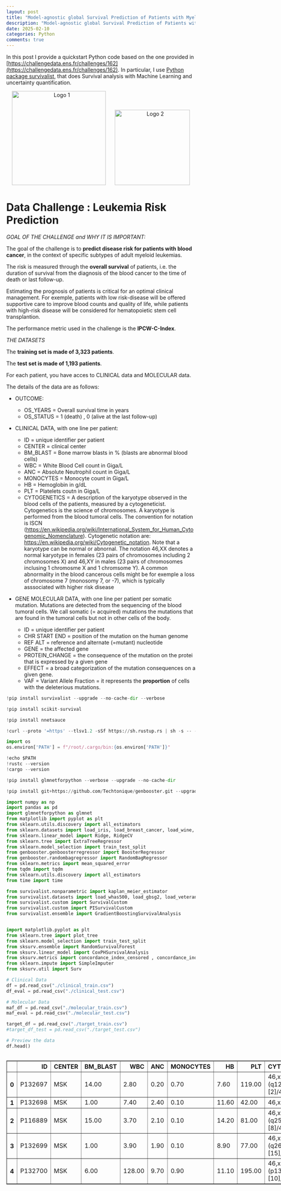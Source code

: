 ```yaml
---
layout: post
title: "Model-agnostic global Survival Prediction of Patients with Myeloid Leukemia in QRT/Gustave Roussy Challenge (challengedata.ens.fr): Python's survivalist Quickstart"
description: "Model-agnostic global Survival Prediction of Patients with Myeloid Leukemia in QRT/Gustave Roussy Challenge (challengedata.ens.fr): Python's survivalist Quickstart"
date: 2025-02-10
categories: Python
comments: true
---
```


In this post I provide a quickstart Python code based on the one provided in [https://challengedata.ens.fr/challenges/162](https://challengedata.ens.fr/challenges/162). In particular, I use [Python package survivalist](https://github.com/Techtonique/survivalist), that does Survival analysis with Machine Learning and uncertainty quantification.

<p align="center">
  <img src="https://upload.wikimedia.org/wikipedia/commons/thumb/4/4d/Logo-gustave-roussy.jpg/1200px-Logo-gustave-roussy.jpg" alt="Logo 1" width="250"/>
  <img src="https://upload.wikimedia.org/wikipedia/en/thumb/3/3f/Qube_Research_%26_Technologies_Logo.svg/1200px-Qube_Research_%26_Technologies_Logo.svg.png" alt="Logo 2" width="200" style="margin-left: 20px;"/>
</p>

# Data Challenge : Leukemia Risk Prediction


*GOAL OF THE CHALLENGE and WHY IT IS IMPORTANT:*

The goal of the challenge is to **predict disease risk for patients with blood cancer**, in the context of specific subtypes of adult myeloid leukemias.

The risk is measured through the **overall survival** of patients, i.e. the duration of survival from the diagnosis of the blood cancer to the time of death or last follow-up.

Estimating the prognosis of patients is critical for an optimal clinical management.
For exemple, patients with low risk-disease will be offered supportive care to improve blood counts and quality of life, while patients with high-risk disease will be considered for hematopoietic stem cell transplantion.

The performance metric used in the challenge is the **IPCW-C-Index**.

*THE DATASETS*

The **training set is made of 3,323 patients**.

The **test set is made of 1,193 patients**.

For each patient, you have acces to CLINICAL data and MOLECULAR data.

The details of the data are as follows:

- OUTCOME:
  * OS_YEARS = Overall survival time in years
  * OS_STATUS = 1 (death) , 0 (alive at the last follow-up)

- CLINICAL DATA, with one line per patient:
  
  * ID = unique identifier per patient
  * CENTER = clinical center
  * BM_BLAST = Bone marrow blasts in % (blasts are abnormal blood cells)
  * WBC = White Blood Cell count in Giga/L
  * ANC = Absolute Neutrophil count in Giga/L
  * MONOCYTES = Monocyte count in Giga/L
  * HB = Hemoglobin in g/dL
  * PLT = Platelets coutn in Giga/L
  * CYTOGENETICS = A description of the karyotype observed in the blood cells of the patients, measured by a cytogeneticist. Cytogenetics is the science of chromosomes. A karyotype is performed from the blood tumoral cells. The convention for notation is ISCN (https://en.wikipedia.org/wiki/International_System_for_Human_Cytogenomic_Nomenclature). Cytogenetic notation are: https://en.wikipedia.org/wiki/Cytogenetic_notation. Note that a karyotype can be normal or abnornal. The notation 46,XX denotes a normal karyotype in females (23 pairs of chromosomes including 2 chromosomes X) and 46,XY in males (23 pairs of chromosomes inclusing 1 chromosme X and 1 chromsome Y). A common abnormality in the blood cancerous cells might be for exemple a loss of chromosome 7 (monosomy 7, or -7), which is typically asssociated with higher risk disease

- GENE MOLECULAR DATA, with one line per patient per somatic mutation. Mutations are detected from the sequencing of the blood tumoral cells.
We call somatic (= acquired) mutations the mutations that are found in the tumoral cells but not in other cells of the body.

  * ID = unique identifier per patient
  * CHR START END = position of the mutation on the human genome
  * REF ALT = reference and alternate (=mutant) nucleotide
  * GENE = the affected gene
  * PROTEIN_CHANGE = the consequence of the mutation on the protei that is expressed by a given gene
  * EFFECT = a broad categorization of the mutation consequences on a given gene.
  * VAF = Variant Allele Fraction = it represents the **proportion** of cells with the deleterious mutations.


```python
!pip install survivalist --upgrade --no-cache-dir --verbose
```


```python
!pip install scikit-survival
```


```python
!pip install nnetsauce
```


```python
!curl --proto '=https' --tlsv1.2 -sSf https://sh.rustup.rs | sh -s -- -y

import os
os.environ['PATH'] = f"/root/.cargo/bin:{os.environ['PATH']}"

!echo $PATH
!rustc --version
!cargo --version


```


```python
!pip install glmnetforpython --verbose --upgrade --no-cache-dir
```


```python
!pip install git+https://github.com/Techtonique/genbooster.git --upgrade --no-cache-dir
```


```python
import numpy as np
import pandas as pd
import glmnetforpython as glmnet
from matplotlib import pyplot as plt
from sklearn.utils.discovery import all_estimators
from sklearn.datasets import load_iris, load_breast_cancer, load_wine, load_digits
from sklearn.linear_model import Ridge, RidgeCV
from sklearn.tree import ExtraTreeRegressor
from sklearn.model_selection import train_test_split
from genbooster.genboosterregressor import BoosterRegressor
from genbooster.randombagregressor import RandomBagRegressor
from sklearn.metrics import mean_squared_error
from tqdm import tqdm
from sklearn.utils.discovery import all_estimators
from time import time
```


```python
from survivalist.nonparametric import kaplan_meier_estimator
from survivalist.datasets import load_whas500, load_gbsg2, load_veterans_lung_cancer
from survivalist.custom import SurvivalCustom
from survivalist.custom import PISurvivalCustom
from survivalist.ensemble import GradientBoostingSurvivalAnalysis
```


```python

```


```python
import matplotlib.pyplot as plt
from sklearn.tree import plot_tree
from sklearn.model_selection import train_test_split
from sksurv.ensemble import RandomSurvivalForest
from sksurv.linear_model import CoxPHSurvivalAnalysis
from sksurv.metrics import concordance_index_censored , concordance_index_ipcw
from sklearn.impute import SimpleImputer
from sksurv.util import Surv

# Clinical Data
df = pd.read_csv("./clinical_train.csv")
df_eval = pd.read_csv("./clinical_test.csv")

# Molecular Data
maf_df = pd.read_csv("./molecular_train.csv")
maf_eval = pd.read_csv("./molecular_test.csv")

target_df = pd.read_csv("./target_train.csv")
#target_df_test = pd.read_csv("./target_test.csv")

# Preview the data
df.head()
```





  <div id="df-5df4c0c1-de39-4c7a-ad7d-49b45050a3f0" class="colab-df-container">
    <div>
<style scoped>
    .dataframe tbody tr th:only-of-type {
        vertical-align: middle;
    }

    .dataframe tbody tr th {
        vertical-align: top;
    }

    .dataframe thead th {
        text-align: right;
    }
</style>
<table border="1" class="dataframe">
  <thead>
    <tr style="text-align: right;">
      <th></th>
      <th>ID</th>
      <th>CENTER</th>
      <th>BM_BLAST</th>
      <th>WBC</th>
      <th>ANC</th>
      <th>MONOCYTES</th>
      <th>HB</th>
      <th>PLT</th>
      <th>CYTOGENETICS</th>
    </tr>
  </thead>
  <tbody>
    <tr>
      <th>0</th>
      <td>P132697</td>
      <td>MSK</td>
      <td>14.00</td>
      <td>2.80</td>
      <td>0.20</td>
      <td>0.70</td>
      <td>7.60</td>
      <td>119.00</td>
      <td>46,xy,del(20)(q12)[2]/46,xy[18]</td>
    </tr>
    <tr>
      <th>1</th>
      <td>P132698</td>
      <td>MSK</td>
      <td>1.00</td>
      <td>7.40</td>
      <td>2.40</td>
      <td>0.10</td>
      <td>11.60</td>
      <td>42.00</td>
      <td>46,xx</td>
    </tr>
    <tr>
      <th>2</th>
      <td>P116889</td>
      <td>MSK</td>
      <td>15.00</td>
      <td>3.70</td>
      <td>2.10</td>
      <td>0.10</td>
      <td>14.20</td>
      <td>81.00</td>
      <td>46,xy,t(3;3)(q25;q27)[8]/46,xy[12]</td>
    </tr>
    <tr>
      <th>3</th>
      <td>P132699</td>
      <td>MSK</td>
      <td>1.00</td>
      <td>3.90</td>
      <td>1.90</td>
      <td>0.10</td>
      <td>8.90</td>
      <td>77.00</td>
      <td>46,xy,del(3)(q26q27)[15]/46,xy[5]</td>
    </tr>
    <tr>
      <th>4</th>
      <td>P132700</td>
      <td>MSK</td>
      <td>6.00</td>
      <td>128.00</td>
      <td>9.70</td>
      <td>0.90</td>
      <td>11.10</td>
      <td>195.00</td>
      <td>46,xx,t(3;9)(p13;q22)[10]/46,xx[10]</td>
    </tr>
  </tbody>
</table>
</div>
    <div class="colab-df-buttons">

  <div class="colab-df-container">
    <button class="colab-df-convert" onclick="convertToInteractive('df-5df4c0c1-de39-4c7a-ad7d-49b45050a3f0')"
            title="Convert this dataframe to an interactive table."
            style="display:none;">

  <svg xmlns="http://www.w3.org/2000/svg" height="24px" viewBox="0 -960 960 960">
    <path d="M120-120v-720h720v720H120Zm60-500h600v-160H180v160Zm220 220h160v-160H400v160Zm0 220h160v-160H400v160ZM180-400h160v-160H180v160Zm440 0h160v-160H620v160ZM180-180h160v-160H180v160Zm440 0h160v-160H620v160Z"/>
  </svg>
    </button>

  <style>
    .colab-df-container {
      display:flex;
      gap: 12px;
    }

    .colab-df-convert {
      background-color: #E8F0FE;
      border: none;
      border-radius: 50%;
      cursor: pointer;
      display: none;
      fill: #1967D2;
      height: 32px;
      padding: 0 0 0 0;
      width: 32px;
    }

    .colab-df-convert:hover {
      background-color: #E2EBFA;
      box-shadow: 0px 1px 2px rgba(60, 64, 67, 0.3), 0px 1px 3px 1px rgba(60, 64, 67, 0.15);
      fill: #174EA6;
    }

    .colab-df-buttons div {
      margin-bottom: 4px;
    }

    [theme=dark] .colab-df-convert {
      background-color: #3B4455;
      fill: #D2E3FC;
    }

    [theme=dark] .colab-df-convert:hover {
      background-color: #434B5C;
      box-shadow: 0px 1px 3px 1px rgba(0, 0, 0, 0.15);
      filter: drop-shadow(0px 1px 2px rgba(0, 0, 0, 0.3));
      fill: #FFFFFF;
    }
  </style>

    <script>
      const buttonEl =
        document.querySelector('#df-5df4c0c1-de39-4c7a-ad7d-49b45050a3f0 button.colab-df-convert');
      buttonEl.style.display =
        google.colab.kernel.accessAllowed ? 'block' : 'none';

      async function convertToInteractive(key) {
        const element = document.querySelector('#df-5df4c0c1-de39-4c7a-ad7d-49b45050a3f0');
        const dataTable =
          await google.colab.kernel.invokeFunction('convertToInteractive',
                                                    [key], {});
        if (!dataTable) return;

        const docLinkHtml = 'Like what you see? Visit the ' +
          '<a target="_blank" href=https://colab.research.google.com/notebooks/data_table.ipynb>data table notebook</a>'
          + ' to learn more about interactive tables.';
        element.innerHTML = '';
        dataTable['output_type'] = 'display_data';
        await google.colab.output.renderOutput(dataTable, element);
        const docLink = document.createElement('div');
        docLink.innerHTML = docLinkHtml;
        element.appendChild(docLink);
      }
    </script>
  </div>


<div id="df-cfc22259-218c-4e52-9fdc-c3aae5f3fc0a">
  <button class="colab-df-quickchart" onclick="quickchart('df-cfc22259-218c-4e52-9fdc-c3aae5f3fc0a')"
            title="Suggest charts"
            style="display:none;">

<svg xmlns="http://www.w3.org/2000/svg" height="24px"viewBox="0 0 24 24"
     width="24px">
    <g>
        <path d="M19 3H5c-1.1 0-2 .9-2 2v14c0 1.1.9 2 2 2h14c1.1 0 2-.9 2-2V5c0-1.1-.9-2-2-2zM9 17H7v-7h2v7zm4 0h-2V7h2v10zm4 0h-2v-4h2v4z"/>
    </g>
</svg>
  </button>

<style>
  .colab-df-quickchart {
      --bg-color: #E8F0FE;
      --fill-color: #1967D2;
      --hover-bg-color: #E2EBFA;
      --hover-fill-color: #174EA6;
      --disabled-fill-color: #AAA;
      --disabled-bg-color: #DDD;
  }

  [theme=dark] .colab-df-quickchart {
      --bg-color: #3B4455;
      --fill-color: #D2E3FC;
      --hover-bg-color: #434B5C;
      --hover-fill-color: #FFFFFF;
      --disabled-bg-color: #3B4455;
      --disabled-fill-color: #666;
  }

  .colab-df-quickchart {
    background-color: var(--bg-color);
    border: none;
    border-radius: 50%;
    cursor: pointer;
    display: none;
    fill: var(--fill-color);
    height: 32px;
    padding: 0;
    width: 32px;
  }

  .colab-df-quickchart:hover {
    background-color: var(--hover-bg-color);
    box-shadow: 0 1px 2px rgba(60, 64, 67, 0.3), 0 1px 3px 1px rgba(60, 64, 67, 0.15);
    fill: var(--button-hover-fill-color);
  }

  .colab-df-quickchart-complete:disabled,
  .colab-df-quickchart-complete:disabled:hover {
    background-color: var(--disabled-bg-color);
    fill: var(--disabled-fill-color);
    box-shadow: none;
  }

  .colab-df-spinner {
    border: 2px solid var(--fill-color);
    border-color: transparent;
    border-bottom-color: var(--fill-color);
    animation:
      spin 1s steps(1) infinite;
  }

  @keyframes spin {
    0% {
      border-color: transparent;
      border-bottom-color: var(--fill-color);
      border-left-color: var(--fill-color);
    }
    20% {
      border-color: transparent;
      border-left-color: var(--fill-color);
      border-top-color: var(--fill-color);
    }
    30% {
      border-color: transparent;
      border-left-color: var(--fill-color);
      border-top-color: var(--fill-color);
      border-right-color: var(--fill-color);
    }
    40% {
      border-color: transparent;
      border-right-color: var(--fill-color);
      border-top-color: var(--fill-color);
    }
    60% {
      border-color: transparent;
      border-right-color: var(--fill-color);
    }
    80% {
      border-color: transparent;
      border-right-color: var(--fill-color);
      border-bottom-color: var(--fill-color);
    }
    90% {
      border-color: transparent;
      border-bottom-color: var(--fill-color);
    }
  }
</style>

  <script>
    async function quickchart(key) {
      const quickchartButtonEl =
        document.querySelector('#' + key + ' button');
      quickchartButtonEl.disabled = true;  // To prevent multiple clicks.
      quickchartButtonEl.classList.add('colab-df-spinner');
      try {
        const charts = await google.colab.kernel.invokeFunction(
            'suggestCharts', [key], {});
      } catch (error) {
        console.error('Error during call to suggestCharts:', error);
      }
      quickchartButtonEl.classList.remove('colab-df-spinner');
      quickchartButtonEl.classList.add('colab-df-quickchart-complete');
    }
    (() => {
      let quickchartButtonEl =
        document.querySelector('#df-cfc22259-218c-4e52-9fdc-c3aae5f3fc0a button');
      quickchartButtonEl.style.display =
        google.colab.kernel.accessAllowed ? 'block' : 'none';
    })();
  </script>
</div>

    </div>
  </div>




### Step 1: Data Preparation (clinical data only)

For survival analysis, we’ll format the dataset so that OS_YEARS represents the time variable and OS_STATUS represents the event indicator.


```python
# Drop rows where 'OS_YEARS' is NaN if conversion caused any issues
target_df.dropna(subset=['OS_YEARS', 'OS_STATUS'], inplace=True)

# Check the data types to ensure 'OS_STATUS' is boolean and 'OS_YEARS' is numeric
print(target_df[['OS_STATUS', 'OS_YEARS']].dtypes)

# Contarget_dfvert 'OS_YEARS' to numeric if it isn’t already
target_df['OS_YEARS'] = pd.to_numeric(target_df['OS_YEARS'], errors='coerce')

# Ensure 'OS_STATUS' is boolean
target_df['OS_STATUS'] = target_df['OS_STATUS'].astype(bool)

# Select features
features = ['BM_BLAST', 'HB', 'PLT']
target = ['OS_YEARS', 'OS_STATUS']

# Create the survival data format
X = df.loc[df['ID'].isin(target_df['ID']), features]
y = Surv.from_dataframe('OS_STATUS', 'OS_YEARS', target_df)
```

    OS_STATUS    float64
    OS_YEARS     float64
    dtype: object


### Step 2: Splitting the Dataset
We’ll split the data into training and testing sets to evaluate the model’s performance.


```python
# Split the data into training and testing sets
X_train, X_test, y_train, y_test = train_test_split(X, y, test_size=0.3, random_state=42)
```


```python
# Survival-aware imputation for missing values
imputer = SimpleImputer(strategy="median")
X_train[['BM_BLAST', 'HB', 'PLT']] = imputer.fit_transform(X_train[['BM_BLAST', 'HB', 'PLT']])
X_test[['BM_BLAST', 'HB', 'PLT']] = imputer.transform(X_test[['BM_BLAST', 'HB', 'PLT']])
```


```python
display(X_train.head())
display(y_train)
```



  <div id="df-15c1d8b9-868f-4d6c-935a-eb22ffc99d5d" class="colab-df-container">
    <div>
<style scoped>
    .dataframe tbody tr th:only-of-type {
        vertical-align: middle;
    }

    .dataframe tbody tr th {
        vertical-align: top;
    }

    .dataframe thead th {
        text-align: right;
    }
</style>
<table border="1" class="dataframe">
  <thead>
    <tr style="text-align: right;">
      <th></th>
      <th>BM_BLAST</th>
      <th>HB</th>
      <th>PLT</th>
    </tr>
  </thead>
  <tbody>
    <tr>
      <th>1048</th>
      <td>3.00</td>
      <td>9.10</td>
      <td>150.00</td>
    </tr>
    <tr>
      <th>1987</th>
      <td>15.00</td>
      <td>11.00</td>
      <td>45.00</td>
    </tr>
    <tr>
      <th>214</th>
      <td>6.00</td>
      <td>6.90</td>
      <td>132.00</td>
    </tr>
    <tr>
      <th>2135</th>
      <td>2.00</td>
      <td>10.00</td>
      <td>178.00</td>
    </tr>
    <tr>
      <th>2150</th>
      <td>10.00</td>
      <td>10.00</td>
      <td>53.00</td>
    </tr>
  </tbody>
</table>
</div>
    <div class="colab-df-buttons">

  <div class="colab-df-container">
    <button class="colab-df-convert" onclick="convertToInteractive('df-15c1d8b9-868f-4d6c-935a-eb22ffc99d5d')"
            title="Convert this dataframe to an interactive table."
            style="display:none;">

  <svg xmlns="http://www.w3.org/2000/svg" height="24px" viewBox="0 -960 960 960">
    <path d="M120-120v-720h720v720H120Zm60-500h600v-160H180v160Zm220 220h160v-160H400v160Zm0 220h160v-160H400v160ZM180-400h160v-160H180v160Zm440 0h160v-160H620v160ZM180-180h160v-160H180v160Zm440 0h160v-160H620v160Z"/>
  </svg>
    </button>

  <style>
    .colab-df-container {
      display:flex;
      gap: 12px;
    }

    .colab-df-convert {
      background-color: #E8F0FE;
      border: none;
      border-radius: 50%;
      cursor: pointer;
      display: none;
      fill: #1967D2;
      height: 32px;
      padding: 0 0 0 0;
      width: 32px;
    }

    .colab-df-convert:hover {
      background-color: #E2EBFA;
      box-shadow: 0px 1px 2px rgba(60, 64, 67, 0.3), 0px 1px 3px 1px rgba(60, 64, 67, 0.15);
      fill: #174EA6;
    }

    .colab-df-buttons div {
      margin-bottom: 4px;
    }

    [theme=dark] .colab-df-convert {
      background-color: #3B4455;
      fill: #D2E3FC;
    }

    [theme=dark] .colab-df-convert:hover {
      background-color: #434B5C;
      box-shadow: 0px 1px 3px 1px rgba(0, 0, 0, 0.15);
      filter: drop-shadow(0px 1px 2px rgba(0, 0, 0, 0.3));
      fill: #FFFFFF;
    }
  </style>

    <script>
      const buttonEl =
        document.querySelector('#df-15c1d8b9-868f-4d6c-935a-eb22ffc99d5d button.colab-df-convert');
      buttonEl.style.display =
        google.colab.kernel.accessAllowed ? 'block' : 'none';

      async function convertToInteractive(key) {
        const element = document.querySelector('#df-15c1d8b9-868f-4d6c-935a-eb22ffc99d5d');
        const dataTable =
          await google.colab.kernel.invokeFunction('convertToInteractive',
                                                    [key], {});
        if (!dataTable) return;

        const docLinkHtml = 'Like what you see? Visit the ' +
          '<a target="_blank" href=https://colab.research.google.com/notebooks/data_table.ipynb>data table notebook</a>'
          + ' to learn more about interactive tables.';
        element.innerHTML = '';
        dataTable['output_type'] = 'display_data';
        await google.colab.output.renderOutput(dataTable, element);
        const docLink = document.createElement('div');
        docLink.innerHTML = docLinkHtml;
        element.appendChild(docLink);
      }
    </script>
  </div>


<div id="df-ea864a78-c64f-43ea-90b3-d17e14a6e746">
  <button class="colab-df-quickchart" onclick="quickchart('df-ea864a78-c64f-43ea-90b3-d17e14a6e746')"
            title="Suggest charts"
            style="display:none;">

<svg xmlns="http://www.w3.org/2000/svg" height="24px"viewBox="0 0 24 24"
     width="24px">
    <g>
        <path d="M19 3H5c-1.1 0-2 .9-2 2v14c0 1.1.9 2 2 2h14c1.1 0 2-.9 2-2V5c0-1.1-.9-2-2-2zM9 17H7v-7h2v7zm4 0h-2V7h2v10zm4 0h-2v-4h2v4z"/>
    </g>
</svg>
  </button>

<style>
  .colab-df-quickchart {
      --bg-color: #E8F0FE;
      --fill-color: #1967D2;
      --hover-bg-color: #E2EBFA;
      --hover-fill-color: #174EA6;
      --disabled-fill-color: #AAA;
      --disabled-bg-color: #DDD;
  }

  [theme=dark] .colab-df-quickchart {
      --bg-color: #3B4455;
      --fill-color: #D2E3FC;
      --hover-bg-color: #434B5C;
      --hover-fill-color: #FFFFFF;
      --disabled-bg-color: #3B4455;
      --disabled-fill-color: #666;
  }

  .colab-df-quickchart {
    background-color: var(--bg-color);
    border: none;
    border-radius: 50%;
    cursor: pointer;
    display: none;
    fill: var(--fill-color);
    height: 32px;
    padding: 0;
    width: 32px;
  }

  .colab-df-quickchart:hover {
    background-color: var(--hover-bg-color);
    box-shadow: 0 1px 2px rgba(60, 64, 67, 0.3), 0 1px 3px 1px rgba(60, 64, 67, 0.15);
    fill: var(--button-hover-fill-color);
  }

  .colab-df-quickchart-complete:disabled,
  .colab-df-quickchart-complete:disabled:hover {
    background-color: var(--disabled-bg-color);
    fill: var(--disabled-fill-color);
    box-shadow: none;
  }

  .colab-df-spinner {
    border: 2px solid var(--fill-color);
    border-color: transparent;
    border-bottom-color: var(--fill-color);
    animation:
      spin 1s steps(1) infinite;
  }

  @keyframes spin {
    0% {
      border-color: transparent;
      border-bottom-color: var(--fill-color);
      border-left-color: var(--fill-color);
    }
    20% {
      border-color: transparent;
      border-left-color: var(--fill-color);
      border-top-color: var(--fill-color);
    }
    30% {
      border-color: transparent;
      border-left-color: var(--fill-color);
      border-top-color: var(--fill-color);
      border-right-color: var(--fill-color);
    }
    40% {
      border-color: transparent;
      border-right-color: var(--fill-color);
      border-top-color: var(--fill-color);
    }
    60% {
      border-color: transparent;
      border-right-color: var(--fill-color);
    }
    80% {
      border-color: transparent;
      border-right-color: var(--fill-color);
      border-bottom-color: var(--fill-color);
    }
    90% {
      border-color: transparent;
      border-bottom-color: var(--fill-color);
    }
  }
</style>

  <script>
    async function quickchart(key) {
      const quickchartButtonEl =
        document.querySelector('#' + key + ' button');
      quickchartButtonEl.disabled = true;  // To prevent multiple clicks.
      quickchartButtonEl.classList.add('colab-df-spinner');
      try {
        const charts = await google.colab.kernel.invokeFunction(
            'suggestCharts', [key], {});
      } catch (error) {
        console.error('Error during call to suggestCharts:', error);
      }
      quickchartButtonEl.classList.remove('colab-df-spinner');
      quickchartButtonEl.classList.add('colab-df-quickchart-complete');
    }
    (() => {
      let quickchartButtonEl =
        document.querySelector('#df-ea864a78-c64f-43ea-90b3-d17e14a6e746 button');
      quickchartButtonEl.style.display =
        google.colab.kernel.accessAllowed ? 'block' : 'none';
    })();
  </script>
</div>

    </div>
  </div>




    array([(False, 1.91780822), ( True, 1.28219178), ( True, 1.49041096), ...,
           (False, 8.63561644), (False, 0.47671233), (False, 1.29041096)],
          dtype=[('OS_STATUS', '?'), ('OS_YEARS', '<f8')])


### Step 3: Cox Proportional Hazards Model

To account for censoring in survival analysis, we use a Cox Proportional Hazards (Cox PH) model, a widely used method that estimates the effect of covariates on survival times without assuming a specific baseline survival distribution. The Cox PH model is based on the hazard function, $$h(t|X)$$, which represents the instantaneous risk of an event (e.g., death) at time $$t$$ given covariates $$X$$. The model assumes that the hazard can be expressed as:

$$
h(t | X) = h_0(t) \exp(\beta_1 X_1 + \beta_2 X_2 + \dots + \beta_p X_p)
$$


where $$h_0(t)$$ is the baseline hazard function, and $$\beta$$ values are coefficients for each covariate, representing the effect of $X$ on the hazard. Importantly, the proportional hazards assumption implies that the hazard ratios between individuals are constant over time. This approach effectively leverages both observed and censored survival times, making it a more suitable method for survival data compared to standard regression techniques that ignore censoring.



```python
# Initialize and train the Cox Proportional Hazards model
cox = CoxPHSurvivalAnalysis()
cox.fit(X_train, y_train)

# Evaluate the model using Concordance Index IPCW
cox_cindex_train = concordance_index_ipcw(y_train, y_train, cox.predict(X_train), tau=7)[0]
cox_cindex_test = concordance_index_ipcw(y_train, y_test, cox.predict(X_test), tau=7)[0]
print(f"Cox Proportional Hazard Model Concordance Index IPCW on train: {cox_cindex_train:.5f}")
print(f"Cox Proportional Hazard Model Concordance Index IPCW on test: {cox_cindex_test:.5f}")
```

    Cox Proportional Hazard Model Concordance Index IPCW on train: 0.66302
    Cox Proportional Hazard Model Concordance Index IPCW on test: 0.66060


### Step 4: other models

#### 4 - 1 demo


```python
import xgboost as xgb
import lightgbm as lgb

# Initialize and train the XGBoost model


event_time = [y[1] for y in y_test]
event_status = [y[0] for y in y_test]
km = kaplan_meier_estimator(event_status, event_time,
                            conf_type="log-log")
estimator = PISurvivalCustom(regr=xgb.XGBRegressor(),
                             type_pi="kde")

estimator.fit(X_train, y_train)

surv_funcs = estimator.predict_survival_function(X_test.iloc[:1])

for fn in surv_funcs.mean:
    plt.step(fn.x, fn(fn.x), where="post")
    plt.fill_between(fn.x, surv_funcs.lower[0].y, surv_funcs.upper[0].y, alpha=0.25, color="lightblue", step="post")
    plt.step(km[0], km[1], where="post", color="red", label="Kaplan-Meier")
    plt.fill_between(km[0], km[2][0], km[2][1], alpha=0.25, color="pink", step="post")
    plt.ylim(0, 1)
    plt.show()

# Evaluate the model using Concordance Index IPCW
cox_cindex_test = concordance_index_ipcw(y_train, y_test, estimator.predict(X_test.iloc[:]).mean, tau=7)[0]
print(f"Cox Proportional Hazard Model Concordance Index IPCW on test: {cox_cindex_test:.5f}")
cox_cindex_test = concordance_index_ipcw(y_train, y_test, estimator.predict(X_test.iloc[:]).lower, tau=7)[0]
print(f"Cox Proportional Hazard Model Concordance Index IPCW on test: {cox_cindex_test:.5f}")
cox_cindex_test = concordance_index_ipcw(y_train, y_test, estimator.predict(X_test.iloc[:]).upper, tau=7)[0]
print(f"Cox Proportional Hazard Model Concordance Index IPCW on test: {cox_cindex_test:.5f}")
```

![img1]({{base}}/images/2025-02-10/2025_02_09_Benchmark_QRT_Cube_26_0.png){:class="img-responsive"}
    


    Cox Proportional Hazard Model Concordance Index IPCW on test: 0.60130
    Cox Proportional Hazard Model Concordance Index IPCW on test: 0.60106
    Cox Proportional Hazard Model Concordance Index IPCW on test: 0.59588



```python
import lightgbm as lgb

event_time = [y[1] for y in y_test]
event_status = [y[0] for y in y_test]
km = kaplan_meier_estimator(event_status, event_time,
                            conf_type="log-log")
estimator = PISurvivalCustom(regr=lgb.LGBMRegressor(verbose=0),
                             type_pi="kde")

estimator.fit(X_train, y_train)

surv_funcs = estimator.predict_survival_function(X_test.iloc[:1])

for fn in surv_funcs.mean:
    plt.step(fn.x, fn(fn.x), where="post")
    plt.fill_between(fn.x, surv_funcs.lower[0].y, surv_funcs.upper[0].y, alpha=0.25, color="lightblue", step="post")
    plt.step(km[0], km[1], where="post", color="red", label="Kaplan-Meier")
    plt.fill_between(km[0], km[2][0], km[2][1], alpha=0.25, color="pink", step="post")
    plt.ylim(0, 1)
    plt.show()

# Evaluate the model using Concordance Index IPCW
cox_cindex_test = concordance_index_ipcw(y_train, y_test, estimator.predict(X_test.iloc[:]).mean, tau=7)[0]
print(f"Cox Proportional Hazard Model Concordance Index IPCW on test: {cox_cindex_test:.5f}")
cox_cindex_test = concordance_index_ipcw(y_train, y_test, estimator.predict(X_test.iloc[:]).lower, tau=7)[0]
print(f"Cox Proportional Hazard Model Concordance Index IPCW on test: {cox_cindex_test:.5f}")
cox_cindex_test = concordance_index_ipcw(y_train, y_test, estimator.predict(X_test.iloc[:]).upper, tau=7)[0]
print(f"Cox Proportional Hazard Model Concordance Index IPCW on test: {cox_cindex_test:.5f}")
```


![img2]({{base}}/images/2025-02-10/2025_02_09_Benchmark_QRT_Cube_27_0.png){:class="img-responsive"}
    


    Cox Proportional Hazard Model Concordance Index IPCW on test: 0.61745
    Cox Proportional Hazard Model Concordance Index IPCW on test: 0.62040
    Cox Proportional Hazard Model Concordance Index IPCW on test: 0.61757


#### 4 - 2 models galore


```python
# prompt: loop on scikit-learn regressors
import nnetsauce as ns
import pandas as pd
import xgboost as xgb

from functools import partial
from sklearn.utils.discovery import all_estimators
from sklearn.metrics import mean_squared_error
from tqdm import tqdm
from sksurv.metrics import concordance_index_ipcw
from sksurv.linear_model import CoxPHSurvivalAnalysis
from sksurv.util import Surv
from sklearn.impute import SimpleImputer


# Get all regressors from scikit-learn
regressors = [est for est in all_estimators()  if 'Regressor' in est[0]]

# Append xgb.XGBRegressor and lgb.LGBMRegressor as (name, class) tuples
regressors += [('XGBRegressor', xgb.XGBRegressor),
 ('LGBMRegressor', partial(lgb.LGBMRegressor, verbose=0))]

results = []

for name, Regressor in tqdm(regressors):

    print("\n\n ----- base learner", name)

    try:

      # Initialize and train the model
      estimator = PISurvivalCustom(regr=Regressor(), type_pi="kde")
      estimator.fit(X_train, y_train)
      # Make predictions and evaluate the model
      y_pred = estimator.predict(X_test.iloc[:])
      c_index = concordance_index_ipcw(y_train, y_test, y_pred.mean, tau=7)[0]
      c_index_upper = concordance_index_ipcw(y_train, y_test, y_pred.upper, tau=7)[0]
      c_index_lower = concordance_index_ipcw(y_train, y_test, y_pred.lower, tau=7)[0]
      print("\n c_index", c_index)
      results.append([name, c_index, c_index_lower, c_index_upper])

      # Initialize and train the model
      estimator = PISurvivalCustom(regr=ns.CustomRegressor(Regressor()), type_pi="kde")
      estimator.fit(X_train, y_train)
      # Make predictions and evaluate the model
      y_pred = estimator.predict(X_test.iloc[:])
      c_index = concordance_index_ipcw(y_train, y_test, y_pred.mean, tau=7)[0]
      c_index_upper = concordance_index_ipcw(y_train, y_test, y_pred.upper, tau=7)[0]
      c_index_lower = concordance_index_ipcw(y_train, y_test, y_pred.lower, tau=7)[0]
      print("\n c_index", c_index)
      results.append(["custom" + name, c_index, c_index_lower, c_index_upper])

      # Initialize and train the model
      estimator = PISurvivalCustom(regr=RandomBagRegressor(Regressor()), type_pi="kde")
      estimator.fit(X_train, y_train)
      # Make predictions and evaluate the model
      y_pred = estimator.predict(X_test.iloc[:])
      c_index = concordance_index_ipcw(y_train, y_test, y_pred.mean, tau=7)[0]
      c_index_upper = concordance_index_ipcw(y_train, y_test, y_pred.upper, tau=7)[0]
      c_index_lower = concordance_index_ipcw(y_train, y_test, y_pred.lower, tau=7)[0]
      print("\n c_index", c_index)
      results.append(["bagging" + name, c_index, c_index_lower, c_index_upper])

    except Exception as e:
      continue
```

```python
pd.options.display.float_format = '{:.5f}'.format
results_df = pd.DataFrame(results, columns=['Regressor', 'Concordance Index IPCW', 'lower bound', 'upper bound'])
results_df.drop(columns=['lower bound', 'upper bound'], inplace=True)
results_df.sort_values(by='Concordance Index IPCW', ascending=False, inplace=True)
results_df
```





  <div id="df-ed136350-0eb0-48d5-9c12-6e8ccdb5eddd" class="colab-df-container">
    <div>
<style scoped>
    .dataframe tbody tr th:only-of-type {
        vertical-align: middle;
    }

    .dataframe tbody tr th {
        vertical-align: top;
    }

    .dataframe thead th {
        text-align: right;
    }
</style>
<table border="1" class="dataframe">
  <thead>
    <tr style="text-align: right;">
      <th></th>
      <th>Regressor</th>
      <th>Concordance Index IPCW</th>
    </tr>
  </thead>
  <tbody>
    <tr>
      <th>35</th>
      <td>baggingPassiveAggressiveRegressor</td>
      <td>0.66627</td>
    </tr>
    <tr>
      <th>39</th>
      <td>baggingRANSACRegressor</td>
      <td>0.66416</td>
    </tr>
    <tr>
      <th>26</th>
      <td>baggingHuberRegressor</td>
      <td>0.66340</td>
    </tr>
    <tr>
      <th>48</th>
      <td>baggingTheilSenRegressor</td>
      <td>0.66338</td>
    </tr>
    <tr>
      <th>51</th>
      <td>baggingTransformedTargetRegressor</td>
      <td>0.66288</td>
    </tr>
    <tr>
      <th>47</th>
      <td>customTheilSenRegressor</td>
      <td>0.66249</td>
    </tr>
    <tr>
      <th>52</th>
      <td>TweedieRegressor</td>
      <td>0.66238</td>
    </tr>
    <tr>
      <th>24</th>
      <td>HuberRegressor</td>
      <td>0.66225</td>
    </tr>
    <tr>
      <th>46</th>
      <td>TheilSenRegressor</td>
      <td>0.66224</td>
    </tr>
    <tr>
      <th>45</th>
      <td>baggingSGDRegressor</td>
      <td>0.66125</td>
    </tr>
    <tr>
      <th>25</th>
      <td>customHuberRegressor</td>
      <td>0.66078</td>
    </tr>
    <tr>
      <th>32</th>
      <td>baggingMLPRegressor</td>
      <td>0.66022</td>
    </tr>
    <tr>
      <th>50</th>
      <td>customTransformedTargetRegressor</td>
      <td>0.66021</td>
    </tr>
    <tr>
      <th>54</th>
      <td>baggingTweedieRegressor</td>
      <td>0.65999</td>
    </tr>
    <tr>
      <th>49</th>
      <td>TransformedTargetRegressor</td>
      <td>0.65943</td>
    </tr>
    <tr>
      <th>53</th>
      <td>customTweedieRegressor</td>
      <td>0.65934</td>
    </tr>
    <tr>
      <th>2</th>
      <td>baggingAdaBoostRegressor</td>
      <td>0.65665</td>
    </tr>
    <tr>
      <th>37</th>
      <td>RANSACRegressor</td>
      <td>0.65656</td>
    </tr>
    <tr>
      <th>31</th>
      <td>customMLPRegressor</td>
      <td>0.65547</td>
    </tr>
    <tr>
      <th>44</th>
      <td>customSGDRegressor</td>
      <td>0.65448</td>
    </tr>
    <tr>
      <th>20</th>
      <td>baggingGradientBoostingRegressor</td>
      <td>0.64801</td>
    </tr>
    <tr>
      <th>1</th>
      <td>customAdaBoostRegressor</td>
      <td>0.64506</td>
    </tr>
    <tr>
      <th>0</th>
      <td>AdaBoostRegressor</td>
      <td>0.64473</td>
    </tr>
    <tr>
      <th>42</th>
      <td>baggingRandomForestRegressor</td>
      <td>0.63564</td>
    </tr>
    <tr>
      <th>18</th>
      <td>GradientBoostingRegressor</td>
      <td>0.63519</td>
    </tr>
    <tr>
      <th>5</th>
      <td>baggingBaggingRegressor</td>
      <td>0.63496</td>
    </tr>
    <tr>
      <th>19</th>
      <td>customGradientBoostingRegressor</td>
      <td>0.63449</td>
    </tr>
    <tr>
      <th>59</th>
      <td>baggingLGBMRegressor</td>
      <td>0.63271</td>
    </tr>
    <tr>
      <th>23</th>
      <td>baggingHistGradientBoostingRegressor</td>
      <td>0.63223</td>
    </tr>
    <tr>
      <th>28</th>
      <td>customKNeighborsRegressor</td>
      <td>0.62687</td>
    </tr>
    <tr>
      <th>14</th>
      <td>baggingExtraTreesRegressor</td>
      <td>0.62214</td>
    </tr>
    <tr>
      <th>30</th>
      <td>MLPRegressor</td>
      <td>0.62160</td>
    </tr>
    <tr>
      <th>57</th>
      <td>LGBMRegressor</td>
      <td>0.62069</td>
    </tr>
    <tr>
      <th>21</th>
      <td>HistGradientBoostingRegressor</td>
      <td>0.61921</td>
    </tr>
    <tr>
      <th>13</th>
      <td>customExtraTreesRegressor</td>
      <td>0.61834</td>
    </tr>
    <tr>
      <th>58</th>
      <td>customLGBMRegressor</td>
      <td>0.61702</td>
    </tr>
    <tr>
      <th>29</th>
      <td>baggingKNeighborsRegressor</td>
      <td>0.61671</td>
    </tr>
    <tr>
      <th>4</th>
      <td>customBaggingRegressor</td>
      <td>0.61650</td>
    </tr>
    <tr>
      <th>12</th>
      <td>ExtraTreesRegressor</td>
      <td>0.61259</td>
    </tr>
    <tr>
      <th>3</th>
      <td>BaggingRegressor</td>
      <td>0.61154</td>
    </tr>
    <tr>
      <th>36</th>
      <td>QuantileRegressor</td>
      <td>0.61013</td>
    </tr>
    <tr>
      <th>41</th>
      <td>customRandomForestRegressor</td>
      <td>0.60759</td>
    </tr>
    <tr>
      <th>40</th>
      <td>RandomForestRegressor</td>
      <td>0.60749</td>
    </tr>
    <tr>
      <th>38</th>
      <td>customRANSACRegressor</td>
      <td>0.60653</td>
    </tr>
    <tr>
      <th>33</th>
      <td>PassiveAggressiveRegressor</td>
      <td>0.60526</td>
    </tr>
    <tr>
      <th>11</th>
      <td>baggingExtraTreeRegressor</td>
      <td>0.60368</td>
    </tr>
    <tr>
      <th>56</th>
      <td>customXGBRegressor</td>
      <td>0.60044</td>
    </tr>
    <tr>
      <th>22</th>
      <td>customHistGradientBoostingRegressor</td>
      <td>0.60003</td>
    </tr>
    <tr>
      <th>8</th>
      <td>baggingDecisionTreeRegressor</td>
      <td>0.59707</td>
    </tr>
    <tr>
      <th>27</th>
      <td>KNeighborsRegressor</td>
      <td>0.59139</td>
    </tr>
    <tr>
      <th>55</th>
      <td>XGBRegressor</td>
      <td>0.58723</td>
    </tr>
    <tr>
      <th>34</th>
      <td>customPassiveAggressiveRegressor</td>
      <td>0.58205</td>
    </tr>
    <tr>
      <th>9</th>
      <td>ExtraTreeRegressor</td>
      <td>0.57820</td>
    </tr>
    <tr>
      <th>6</th>
      <td>DecisionTreeRegressor</td>
      <td>0.56057</td>
    </tr>
    <tr>
      <th>10</th>
      <td>customExtraTreeRegressor</td>
      <td>0.55844</td>
    </tr>
    <tr>
      <th>7</th>
      <td>customDecisionTreeRegressor</td>
      <td>0.55117</td>
    </tr>
    <tr>
      <th>15</th>
      <td>GaussianProcessRegressor</td>
      <td>0.53342</td>
    </tr>
    <tr>
      <th>16</th>
      <td>customGaussianProcessRegressor</td>
      <td>0.52007</td>
    </tr>
    <tr>
      <th>17</th>
      <td>baggingGaussianProcessRegressor</td>
      <td>0.49695</td>
    </tr>
    <tr>
      <th>43</th>
      <td>SGDRegressor</td>
      <td>0.40105</td>
    </tr>
  </tbody>
</table>
</div>
    <div class="colab-df-buttons">

  <div class="colab-df-container">
    <button class="colab-df-convert" onclick="convertToInteractive('df-ed136350-0eb0-48d5-9c12-6e8ccdb5eddd')"
            title="Convert this dataframe to an interactive table."
            style="display:none;">

  <svg xmlns="http://www.w3.org/2000/svg" height="24px" viewBox="0 -960 960 960">
    <path d="M120-120v-720h720v720H120Zm60-500h600v-160H180v160Zm220 220h160v-160H400v160Zm0 220h160v-160H400v160ZM180-400h160v-160H180v160Zm440 0h160v-160H620v160ZM180-180h160v-160H180v160Zm440 0h160v-160H620v160Z"/>
  </svg>
    </button>

  <style>
    .colab-df-container {
      display:flex;
      gap: 12px;
    }

    .colab-df-convert {
      background-color: #E8F0FE;
      border: none;
      border-radius: 50%;
      cursor: pointer;
      display: none;
      fill: #1967D2;
      height: 32px;
      padding: 0 0 0 0;
      width: 32px;
    }

    .colab-df-convert:hover {
      background-color: #E2EBFA;
      box-shadow: 0px 1px 2px rgba(60, 64, 67, 0.3), 0px 1px 3px 1px rgba(60, 64, 67, 0.15);
      fill: #174EA6;
    }

    .colab-df-buttons div {
      margin-bottom: 4px;
    }

    [theme=dark] .colab-df-convert {
      background-color: #3B4455;
      fill: #D2E3FC;
    }

    [theme=dark] .colab-df-convert:hover {
      background-color: #434B5C;
      box-shadow: 0px 1px 3px 1px rgba(0, 0, 0, 0.15);
      filter: drop-shadow(0px 1px 2px rgba(0, 0, 0, 0.3));
      fill: #FFFFFF;
    }
  </style>

    <script>
      const buttonEl =
        document.querySelector('#df-ed136350-0eb0-48d5-9c12-6e8ccdb5eddd button.colab-df-convert');
      buttonEl.style.display =
        google.colab.kernel.accessAllowed ? 'block' : 'none';

      async function convertToInteractive(key) {
        const element = document.querySelector('#df-ed136350-0eb0-48d5-9c12-6e8ccdb5eddd');
        const dataTable =
          await google.colab.kernel.invokeFunction('convertToInteractive',
                                                    [key], {});
        if (!dataTable) return;

        const docLinkHtml = 'Like what you see? Visit the ' +
          '<a target="_blank" href=https://colab.research.google.com/notebooks/data_table.ipynb>data table notebook</a>'
          + ' to learn more about interactive tables.';
        element.innerHTML = '';
        dataTable['output_type'] = 'display_data';
        await google.colab.output.renderOutput(dataTable, element);
        const docLink = document.createElement('div');
        docLink.innerHTML = docLinkHtml;
        element.appendChild(docLink);
      }
    </script>
  </div>


<div id="df-60fac9c9-a079-4edc-8cc2-43cf0cc6f933">
  <button class="colab-df-quickchart" onclick="quickchart('df-60fac9c9-a079-4edc-8cc2-43cf0cc6f933')"
            title="Suggest charts"
            style="display:none;">

<svg xmlns="http://www.w3.org/2000/svg" height="24px"viewBox="0 0 24 24"
     width="24px">
    <g>
        <path d="M19 3H5c-1.1 0-2 .9-2 2v14c0 1.1.9 2 2 2h14c1.1 0 2-.9 2-2V5c0-1.1-.9-2-2-2zM9 17H7v-7h2v7zm4 0h-2V7h2v10zm4 0h-2v-4h2v4z"/>
    </g>
</svg>
  </button>

<style>
  .colab-df-quickchart {
      --bg-color: #E8F0FE;
      --fill-color: #1967D2;
      --hover-bg-color: #E2EBFA;
      --hover-fill-color: #174EA6;
      --disabled-fill-color: #AAA;
      --disabled-bg-color: #DDD;
  }

  [theme=dark] .colab-df-quickchart {
      --bg-color: #3B4455;
      --fill-color: #D2E3FC;
      --hover-bg-color: #434B5C;
      --hover-fill-color: #FFFFFF;
      --disabled-bg-color: #3B4455;
      --disabled-fill-color: #666;
  }

  .colab-df-quickchart {
    background-color: var(--bg-color);
    border: none;
    border-radius: 50%;
    cursor: pointer;
    display: none;
    fill: var(--fill-color);
    height: 32px;
    padding: 0;
    width: 32px;
  }

  .colab-df-quickchart:hover {
    background-color: var(--hover-bg-color);
    box-shadow: 0 1px 2px rgba(60, 64, 67, 0.3), 0 1px 3px 1px rgba(60, 64, 67, 0.15);
    fill: var(--button-hover-fill-color);
  }

  .colab-df-quickchart-complete:disabled,
  .colab-df-quickchart-complete:disabled:hover {
    background-color: var(--disabled-bg-color);
    fill: var(--disabled-fill-color);
    box-shadow: none;
  }

  .colab-df-spinner {
    border: 2px solid var(--fill-color);
    border-color: transparent;
    border-bottom-color: var(--fill-color);
    animation:
      spin 1s steps(1) infinite;
  }

  @keyframes spin {
    0% {
      border-color: transparent;
      border-bottom-color: var(--fill-color);
      border-left-color: var(--fill-color);
    }
    20% {
      border-color: transparent;
      border-left-color: var(--fill-color);
      border-top-color: var(--fill-color);
    }
    30% {
      border-color: transparent;
      border-left-color: var(--fill-color);
      border-top-color: var(--fill-color);
      border-right-color: var(--fill-color);
    }
    40% {
      border-color: transparent;
      border-right-color: var(--fill-color);
      border-top-color: var(--fill-color);
    }
    60% {
      border-color: transparent;
      border-right-color: var(--fill-color);
    }
    80% {
      border-color: transparent;
      border-right-color: var(--fill-color);
      border-bottom-color: var(--fill-color);
    }
    90% {
      border-color: transparent;
      border-bottom-color: var(--fill-color);
    }
  }
</style>

  <script>
    async function quickchart(key) {
      const quickchartButtonEl =
        document.querySelector('#' + key + ' button');
      quickchartButtonEl.disabled = true;  // To prevent multiple clicks.
      quickchartButtonEl.classList.add('colab-df-spinner');
      try {
        const charts = await google.colab.kernel.invokeFunction(
            'suggestCharts', [key], {});
      } catch (error) {
        console.error('Error during call to suggestCharts:', error);
      }
      quickchartButtonEl.classList.remove('colab-df-spinner');
      quickchartButtonEl.classList.add('colab-df-quickchart-complete');
    }
    (() => {
      let quickchartButtonEl =
        document.querySelector('#df-60fac9c9-a079-4edc-8cc2-43cf0cc6f933 button');
      quickchartButtonEl.style.display =
        google.colab.kernel.accessAllowed ? 'block' : 'none';
    })();
  </script>
</div>

  <div id="id_a7624289-0674-40d9-b0a2-137c8f22c1c7">
    <style>
      .colab-df-generate {
        background-color: #E8F0FE;
        border: none;
        border-radius: 50%;
        cursor: pointer;
        display: none;
        fill: #1967D2;
        height: 32px;
        padding: 0 0 0 0;
        width: 32px;
      }

      .colab-df-generate:hover {
        background-color: #E2EBFA;
        box-shadow: 0px 1px 2px rgba(60, 64, 67, 0.3), 0px 1px 3px 1px rgba(60, 64, 67, 0.15);
        fill: #174EA6;
      }

      [theme=dark] .colab-df-generate {
        background-color: #3B4455;
        fill: #D2E3FC;
      }

      [theme=dark] .colab-df-generate:hover {
        background-color: #434B5C;
        box-shadow: 0px 1px 3px 1px rgba(0, 0, 0, 0.15);
        filter: drop-shadow(0px 1px 2px rgba(0, 0, 0, 0.3));
        fill: #FFFFFF;
      }
    </style>
    <button class="colab-df-generate" onclick="generateWithVariable('results_df')"
            title="Generate code using this dataframe."
            style="display:none;">

  <svg xmlns="http://www.w3.org/2000/svg" height="24px"viewBox="0 0 24 24"
       width="24px">
    <path d="M7,19H8.4L18.45,9,17,7.55,7,17.6ZM5,21V16.75L18.45,3.32a2,2,0,0,1,2.83,0l1.4,1.43a1.91,1.91,0,0,1,.58,1.4,1.91,1.91,0,0,1-.58,1.4L9.25,21ZM18.45,9,17,7.55Zm-12,3A5.31,5.31,0,0,0,4.9,8.1,5.31,5.31,0,0,0,1,6.5,5.31,5.31,0,0,0,4.9,4.9,5.31,5.31,0,0,0,6.5,1,5.31,5.31,0,0,0,8.1,4.9,5.31,5.31,0,0,0,12,6.5,5.46,5.46,0,0,0,6.5,12Z"/>
  </svg>
    </button>
    <script>
      (() => {
      const buttonEl =
        document.querySelector('#id_a7624289-0674-40d9-b0a2-137c8f22c1c7 button.colab-df-generate');
      buttonEl.style.display =
        google.colab.kernel.accessAllowed ? 'block' : 'none';

      buttonEl.onclick = () => {
        google.colab.notebook.generateWithVariable('results_df');
      }
      })();
    </script>
  </div>

    </div>
  </div>





```python
results_df.shape
```




    (60, 2)


